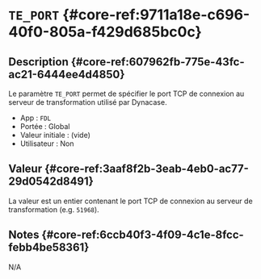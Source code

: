 # `TE_PORT` {#core-ref:9711a18e-c696-40f0-805a-f429d685bc0c}

## Description {#core-ref:607962fb-775e-43fc-ac21-6444ee4d4850}

Le paramètre `TE_PORT` permet de spécifier le port TCP de connexion au serveur
de transformation utilisé par Dynacase.

*   App : `FDL`
*   Portée : Global
*   Valeur initiale : (vide)
*   Utilisateur : Non

## Valeur {#core-ref:3aaf8f2b-3eab-4eb0-ac77-29d0542d8491}

La valeur est un entier contenant le port TCP de connexion au serveur de
transformation (e.g. `51968`).

## Notes {#core-ref:6ccb40f3-4f09-4c1e-8fcc-febb4be58361}

N/A

<!-- links -->